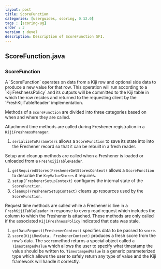 ```yaml
---
layout: post
title: ScoreFunction
categories: [userguides, scoring, 0.12.0]
tags : [scoring-ug]
order : 3
version : devel
description: Description of ScoreFunction SPI.
---
```


<div id="accordion-container">
  <h2 class="accordion-header"> ScoreFunction.java </h2>
    <div class="accordion-content">
    <script src="http://gist-it.appspot.com/github/kijiproject/kiji-scoring/raw/kiji-scoring-root-0.12.0/src/main/java/org/kiji/scoring/ScoreFunction.java"> </script>
  </div>
</div>

<h3 style="margin-top:0px;padding-top:10px;"> ScoreFunction </h3>
A `ScoreFunction` operates on data from a Kiji row and optional side data to produce a new value for that row. This operation will run according to a `KijiFreshnessPolicy` and its outputs will be committed to the Kiji table in which the row resides and returned to the requesting client by the `FreshKijiTableReader` implementation.

Methods of a `ScoreFunction` are divided into three categories based on when and where they are called.

Attachment time methods are called during Freshener registration in a `KijiFreshnessManager`.

1. `serializeToParameters` allows a `ScoreFunction` to save its state into into the Freshener record so that it can be rebuilt in a fresh reader.

Setup and cleanup methods are called when a Freshener is loaded or unloaded from a `FreshKijiTableReader`.

1. `getRequiredStores(FreshenerGetStoresContext)` allows a `ScoreFunction` to describe the `KeyValueStores` it requires.
2. `setup(FreshenerSetupContext)` configures the internal state of the `ScoreFunction`.
3. `cleanup(FreshenerSetupContext)` cleans up resources used by the `ScoreFunction`.

Request time methods are called while a Freshener is live in a `FreshKijiTableReader` in response to every read request which includes the column to which the Freshener is attached. These methods are only called if the associated `KijiFreshnessPolicy` indicated that data was stale.

1. `getDataRequest(FreshenerContext)` specifies data to be passed to `score`.
2. `score(KijiRowData, FreshenerContext)` produces a fresh score from the row’s data. The `score`method returns a special object called a `TimestampedValue` which allows the user to specify what timestamp the value should be written to. `TimestampedValue` is a generic parameterized type which allows the user to safely return any type of value and the Kiji framework will handle it correctly.

